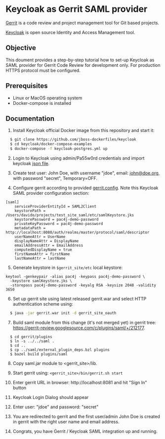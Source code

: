 # Keycloak as Gerrit SAML provider

[Gerrit](https://www.gerritcodereview.com) is a code review and project
management tool for Git based projects.

[Keycloak](https://www.keycloak.org/) is open source Identity and Access
Management tool.

## Objective

This doument provides a step-by-step tutorial how to set-up Keycloak as
SAML provider for Gerrit Code Review for development only. For production
HTTPS protocol must be configured.

## Prerequisites

- Linux or MacOS operating system
- Docker-compose is installed

## Documentation

1. Install Keycloak official Docker image from this repository and start it:

```bash
  $ git clone https://github.com/jboss-dockerfiles/keycloak
  $ cd keycloak/docker-compose-examples
  $ docker-compose -f keycloak-postgres.yml up
```

2. Login to Keycloak using admin/Pa55w0rd credentials and import keycloak
[json file](../master/resources/keycloak-gerrit-client-export.json).

3. Create test user: John Doe, with username "jdoe", email: john@doe.org, with
password "secret", Temporary=OFF.

4. Configure gerrit according to provided [gerrit.config](../master/resources/gerrit.config).
Note this Keycloak SAML provider configuration section:

```
[saml]
    serviceProviderEntityId = SAML2Client
    keystorePath = /Users/davido/projects/test_site_saml/etc/samlKeystore.jks
    keystorePassword = pac4j-demo-password
    privateKeyPassword = pac4j-demo-password
    metadataPath = http://localhost:8080/auth/realms/master/protocol/saml/descriptor
    userNameAttr = UserName
    displayNameAttr = DisplayName
    emailAddressAttr = EmailAddress
    computedDisplayName = true
    firstNameAttr = firstName
    lastNameAttr = lastName
```

5. Generate keystore in `$gerrit_site/etc` local keystore:

```
keytool -genkeypair -alias pac4j -keypass pac4j-demo-password \
  -keystore samlKeystore.jks \
  -storepass pac4j-demo-password -keyalg RSA -keysize 2048 -validity 3650
```

6. Set up gerrit site using latest released gerrit.war and select HTTP
authentication scheme using:

```bash
  $ java -jar gerrit.war init -d gerrit_site_oauth
```

7. Build saml module from this change (it's not merged yet) in gerrit tree:
https://gerrit-review.googlesource.com/c/plugins/saml/+/212177.

```
  $ cd gerrit/plugins
  $ ln -s ../../saml .
  $ cd ..
  $ cp ../saml/external_plugin_deps.bzl plugins
  $ bazel build plugins/saml
```

8. Copy saml.jar module to <gerrit_site>/lib.

9. Start gerrit using: `<gerrit_site>/bin/gerrit.sh start`

10. Enter gerrit URL in browser: http://localhost:8081 and hit "Sign In" button

11. Keycloak Login Dialog should appear

12. Enter user: "jdoe" and password: "secret"

13. You are redirected to gerrit and the first user/admin John Doe is created
in gerrit with the right user name and email address.

14. Congrats, you have Gerrit / Keycloak SAML integration up and running.

